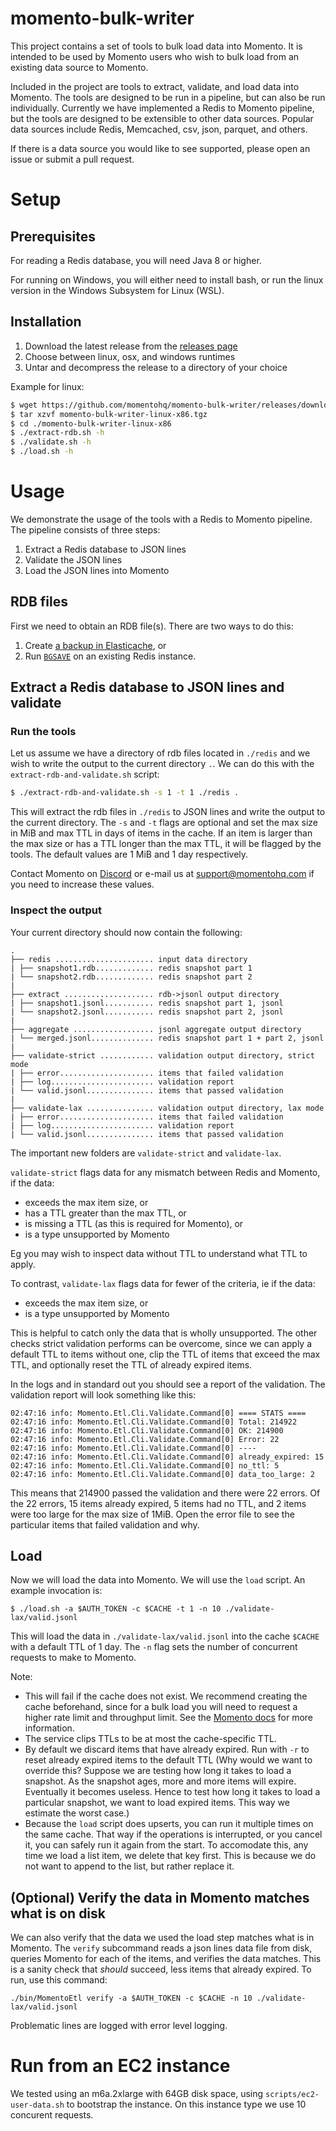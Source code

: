 # momento-bulk-writer

This project contains a set of tools to bulk load data into Momento. It is intended to be used by Momento users who wish to bulk load from an existing data source to Momento.

Included in the project are tools to extract, validate, and load data into Momento. The tools are designed to be run in a pipeline, but can also be run individually.
Currently we have implemented a Redis to Momento pipeline, but the tools are designed to be extensible to other data sources. Popular data sources include Redis, Memcached, csv, json, parquet, and others.

If there is a data source you would like to see supported, please open an issue or submit a pull request.

# Setup

## Prerequisites

For reading a Redis database, you will need Java 8 or higher.

For running on Windows, you will either need to install bash, or run the linux version in the Windows Subsystem for Linux (WSL).

## Installation

1. Download the latest release from the [releases page]()
2. Choose between linux, osx, and windows runtimes
3. Untar and decompress the release to a directory of your choice

Example for linux:

```bash
$ wget https://github.com/momentohq/momento-bulk-writer/releases/download/${version}/momento-bulk-writer-linux-x86.tgz
$ tar xzvf momento-bulk-writer-linux-x86.tgz
$ cd ./momento-bulk-writer-linux-x86
$ ./extract-rdb.sh -h
$ ./validate.sh -h
$ ./load.sh -h
```

# Usage

We demonstrate the usage of the tools with a Redis to Momento pipeline. The pipeline consists of three steps:

1. Extract a Redis database to JSON lines
2. Validate the JSON lines
3. Load the JSON lines into Momento

## RDB files

First we need to obtain an RDB file(s). There are two ways to do this:

1. Create [a backup in Elasticache](https://docs.aws.amazon.com/AmazonElastiCache/latest/red-ug/backups-manual.html), or
2. Run [`BGSAVE`](https://redis.io/commands/bgsave/) on an existing Redis instance.

## Extract a Redis database to JSON lines and validate

### Run the tools

Let us assume we have a directory of rdb files located in `./redis` and we wish to write the output to the current directory `.`. We can do this with the `extract-rdb-and-validate.sh` script:

```bash
$ ./extract-rdb-and-validate.sh -s 1 -t 1 ./redis .
```

This will extract the rdb files in `./redis` to JSON lines and write the output to the current directory. The `-s` and `-t` flags are optional and set the max size in MiB and max TTL in days of items in the cache. If an item is larger than the max size or has a TTL longer than the max TTL, it will be flagged by the tools. The default values are 1 MiB and 1 day respectively.

Contact Momento on [Discord](https://discord.com/invite/3HkAKjUZGq) or e-mail us at [support@momentohq.com](mailto:support@momentohq.com) if you need to increase these values.

### Inspect the output

Your current directory should now contain the following:

```
.
├── redis ...................... input data directory
| ├── snapshot1.rdb............. redis snapshot part 1
| └── snapshot2.rdb............. redis snapshot part 2
|
├── extract .................... rdb->jsonl output directory
| ├── snapshot1.jsonl........... redis snapshot part 1, jsonl
| └── snapshot2.jsonl........... redis snapshot part 2, jsonl
|
├── aggregate .................. jsonl aggregate output directory
| └── merged.jsonl.............. redis snapshot part 1 + part 2, jsonl
|
├── validate-strict ............ validation output directory, strict mode
| ├── error..................... items that failed validation
| ├── log....................... validation report
| └── valid.jsonl............... items that passed validation
|
├── validate-lax ............... validation output directory, lax mode
| ├── error..................... items that failed validation
| ├── log....................... validation report
| └── valid.jsonl............... items that passed validation
```

The important new folders are `validate-strict` and `validate-lax`.

`validate-strict` flags data for any mismatch between Redis and Momento, if the data:

- exceeds the max item size, or
- has a TTL greater than the max TTL, or
- is missing a TTL (as this is required for Momento), or
- is a type unsupported by Momento

Eg you may wish to inspect data without TTL to understand what TTL to apply.

To contrast, `validate-lax` flags data for fewer of the criteria, ie if the data:

- exceeds the max item size, or
- is a type unsupported by Momento

This is helpful to catch only the data that is wholly unsupported. The other checks strict validation performs can be overcome, since we can apply a default TTL to items without one, clip the TTL of items that exceed the max TTL, and optionally reset the TTL of already expired items.

In the logs and in standard out you should see a report of the validation. The validation report will look something like this:

```
02:47:16 info: Momento.Etl.Cli.Validate.Command[0] ==== STATS ====
02:47:16 info: Momento.Etl.Cli.Validate.Command[0] Total: 214922
02:47:16 info: Momento.Etl.Cli.Validate.Command[0] OK: 214900
02:47:16 info: Momento.Etl.Cli.Validate.Command[0] Error: 22
02:47:16 info: Momento.Etl.Cli.Validate.Command[0] ----
02:47:16 info: Momento.Etl.Cli.Validate.Command[0] already_expired: 15
02:47:16 info: Momento.Etl.Cli.Validate.Command[0] no_ttl: 5
02:47:16 info: Momento.Etl.Cli.Validate.Command[0] data_too_large: 2
```

This means that 214900 passed the validation and there were 22 errors. Of the 22 errors, 15 items already expired, 5 items had no TTL, and 2 items were too large for the max size of 1MiB. Open the error file to see the particular items that failed validation and why.

## Load

Now we will load the data into Momento. We will use the `load` script. An example invocation is:

```
$ ./load.sh -a $AUTH_TOKEN -c $CACHE -t 1 -n 10 ./validate-lax/valid.jsonl
```

This will load the data in `./validate-lax/valid.jsonl` into the cache `$CACHE` with a default TTL of 1 day. The `-n` flag sets the number of concurrent requests to make to Momento.

Note:

- This will fail if the cache does not exist. We recommend creating the cache beforehand, since for a bulk load you will need to request a higher rate limit and throughput limit. See the [Momento docs](https://docs.momentohq.com) for more information.
- The service clips TTLs to be at most the cache-specific TTL.
- By default we discard items that have already expired. Run with `-r` to reset already expired items to the default TTL (Why would we want to override this? Suppose we are testing how long it takes to load a snapshot. As the snapshot ages, more and more items will expire. Eventually it becomes useless. Hence to test how long it takes to load a particular snapshot, we want to load expired items. This way we estimate the worst case.)
- Because the `load` script does upserts, you can run it multiple times on the same cache. That way if the operations is interrupted, or you cancel it, you can safely run it again from the start. To accomodate this, any time we load a list item, we delete that key first. This is because we do not want to append to the list, but rather replace it.

## (Optional) Verify the data in Momento matches what is on disk

We can also verify that the data we used the load step matches what is in Momento. The `verify` subcommand reads a json lines data file from disk, queries Momento for each of the items, and verifies the data matches. This is a sanity check that _should_ succeed, less items that already expired. To run, use this command:

`./bin/MomentoEtl verify -a $AUTH_TOKEN -c $CACHE -n 10 ./validate-lax/valid.jsonl`

Problematic lines are logged with error level logging.

# Run from an EC2 instance

We tested using an m6a.2xlarge with 64GB disk space, using `scripts/ec2-user-data.sh` to bootstrap the instance. On this instance type we use 10 concurent requests.
